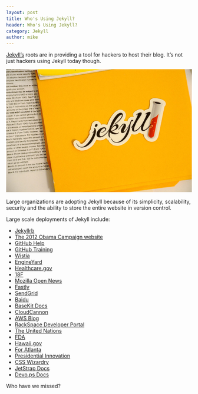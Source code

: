 ```yaml
---
layout: post
title: Who's Using Jekyll?
header: Who's Using Jekyll?
category: Jekyll
author: mike
---
```


[Jekyll’s](http://jekyllrb.com) roots are in providing a tool for hackers to host their blog. It’s not just hackers using Jekyll today though.

![Jekyll Sticker](/img/blog/whos-using-jekyll/sticker.jpg)

Large organizations are adopting Jekyll because of its simplicity, scalability, security and the ability to store the entire website in version control.

Large scale deployments of Jekyll include:

* [Jekyllrb](http://jekyllrb.com)
* [The 2012 Obama Campaign website](http://kylerush.net/blog/meet-the-obama-campaigns-250-million-fundraising-platform/)
* [GitHub Help](https://github.com/blog/1939-how-github-uses-github-to-document-github)
* [GitHub Training](https://training.github.com/)
* [Wistia](http://wistia.com/blog/jekyll-for-documentation)
* [EngineYard](https://www.engineyard.com)
* [Healthcare.gov](https://developmentseed.org/blog/2013/06/25/healthcare-launches-in-the-open/)
* [18F](https://18f.gsa.gov/)
* [Mozilla Open News](https://github.com/mozilla/mozilla-opennews)
* [Fastly](https://www.fastly.com/)
* [SendGrid](https://sendgrid.com/blog/creating-sustainable-documentation-with-jekyll/)
* [Baidu](https://github.com/fex-team/fis-site)
* [BaseKit Docs](http://docs.basekit.com/)
* [CloudCannon](http://cloudcannon.com)
* [AWS Blog](https://twitter.com/jeffbarr/status/469624612616040449)
* [RackSpace Developer Portal](https://github.com/rackerlabs/developer.rackspace.com)
* [The United Nations](https://worldstatisticsday.org/)
* [FDA](https://open.fda.gov/)
* [Hawaii.gov](https://portal.ehawaii.gov/page/developers/)
* [For Atlanta](http://foratlanta.github.io/)
* [Presidential Innovation](http://presidentialinnovation.org/)
* [CSS Wizardry](http://csswizardry.com/)
* [JetStrap Docs](http://blog.jetstrap.com/2013/03/building-a-docs-site-with-jekyll-github-pages/)
* [Devo.ps Docs](http://docs.devo.ps/)

Who have we missed?
